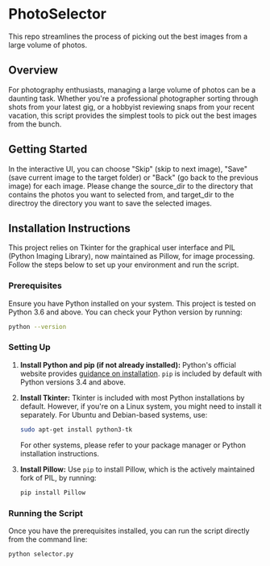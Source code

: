# PhotoSelector
This repo streamlines the process of picking out the best images from a large volume of photos.

## Overview
For photography enthusiasts, managing a large volume of photos can be a daunting task. Whether you're a professional photographer sorting through shots from your latest gig, or a hobbyist reviewing snaps from your recent vacation, this script provides the simplest tools to pick out the best images from the bunch.

## Getting Started
In the interactive UI, you can choose "Skip" (skip to next image), "Save" (save current image to the target folder) or "Back" (go back to the previous image) for each image. 
Please change the source_dir to the directory that contains the photos you want to selected from, and target_dir to the directroy the directory you want to save the selected images.

## Installation Instructions

This project relies on Tkinter for the graphical user interface and PIL (Python Imaging Library), now maintained as Pillow, for image processing. Follow the steps below to set up your environment and run the script.

### Prerequisites

Ensure you have Python installed on your system. This project is tested on Python 3.6 and above. You can check your Python version by running:

```bash
python --version
```

### Setting Up

1. **Install Python and pip (if not already installed):** Python's official website provides [guidance on installation](https://www.python.org/downloads/). `pip` is included by default with Python versions 3.4 and above.

2. **Install Tkinter:** Tkinter is included with most Python installations by default. However, if you're on a Linux system, you might need to install it separately. For Ubuntu and Debian-based systems, use:

    ```bash
    sudo apt-get install python3-tk
    ```

    For other systems, please refer to your package manager or Python installation instructions.

3. **Install Pillow:** Use `pip` to install Pillow, which is the actively maintained fork of PIL, by running:

    ```bash
    pip install Pillow
    ```

### Running the Script

Once you have the prerequisites installed, you can run the script directly from the command line:

```bash
python selector.py
```



